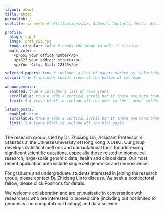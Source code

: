 ```yaml
---
layout: about
title: about
permalink: /
subtitle: <a href='#'>Affiliations</a>. Address. Contacts. Motto. Etc.

profile:
  align: right
  image: prof_pic.jpg
  image_circular: false # crops the image to make it circular
  more_info: >
    <p>555 your office number</p>
    <p>123 your address street</p>
    <p>Your City, State 12345</p>

selected_papers: true # includes a list of papers marked as "selected={true}"
social: true # includes social icons at the bottom of the page

announcements:
  enabled: true # includes a list of news items
  scrollable: true # adds a vertical scroll bar if there are more than 3 news items
  limit: 5 # leave blank to include all the news in the `_news` folder

latest_posts:
  enabled: true
  scrollable: true # adds a vertical scroll bar if there are more than 3 new posts items
  limit: 3 # leave blank to include all the blog posts
---
```


The research group is led by Dr. Zhixiang Lin, Assistant Professor in Statistics at the Chinese University of Hong Kong (CUHK). Our group develops statistical methods and computational tools for addressing significant scientific questions, especially those related to biomedical research, large-scale genomic data, health and clinical data. Our most recent application area include single cell genomics and neuroscience.


For graduate and undergraduate students interested in joining the research group, please contact Dr. Zhixiang Lin to discuss. 
We seek a postdoctoral fellow, please click Positions for details. 


We welcome collaboration and are enthusiastic in conversation with researchers who are interested in biomedicine (including but not limited to genomics and computational biology) and data science.